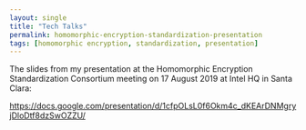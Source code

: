 ```yaml
---
layout: single
title: "Tech Talks"
permalink: homomorphic-encryption-standardization-presentation 
tags: [homomorphic encryption, standardization, presentation]
---
```


The slides from my presentation at the Homomorphic Encryption Standardization Consortium meeting on 17 August 2019 at Intel HQ in Santa Clara:

<https://docs.google.com/presentation/d/1cfpOLsL0f6Okm4c_dKEArDNMgryjDloDtf8dzSwOZZU/>

